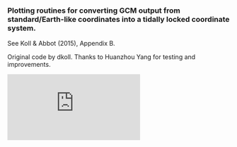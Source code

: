### Plotting routines for converting GCM output from standard/Earth-like coordinates into a tidally locked coordinate system.
See Koll & Abbot (2015), Appendix B.

Original code by dkoll.
Thanks to Huanzhou Yang for testing and improvements.

![Alt text](https://github.com/ddbkoll/tidally-locked-coordinates/blob/master/TL_coordinates/plot01.pdf?raw=true "Title")
